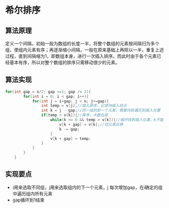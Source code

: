 # 希尔排序

## 算法原理
定义一个间隔，初始一般为数组的长度一半，将整个数组的元素按间隔归为多个组，使组内元素有序；再逐渐缩小间隔，一般在原来基础上再除以一半，重复上述过程，直到间隔缩为1，即数组本身，进行一次插入排序。而此时由于各个元素已经基本有序，所以对整个数组的排序只需移动很少的元素。

## 算法实现
```cpp
for(int gap = n/2; gap >=1; gap /= 2){
        for(int i = 0; i < gap; i++){
            for(int j = i+gap; j < n; j+=gap){
            	int temp = v[j];//插入排序，记录待插入结点
                int k = j - gap;//同一组的前一个元素，需要向前遍历到插入位置
                if(temp > v[k]){//降序，大数在前
                    while(k >= 0 && temp > v[k]){//循环找到插入位置，k不能越界
                        v[k + gap] = v[k];//将元素后移
                        k -= gap;
                    }
                    v[k + gap] = temp;
                }
            }
        }
    }
```

## 实现要点
- i用来选取不同组，j用来选取组内的下一个元素，j 每次增加gap，在i确定的组中遍历组内所有元素
- gap循环到1结束